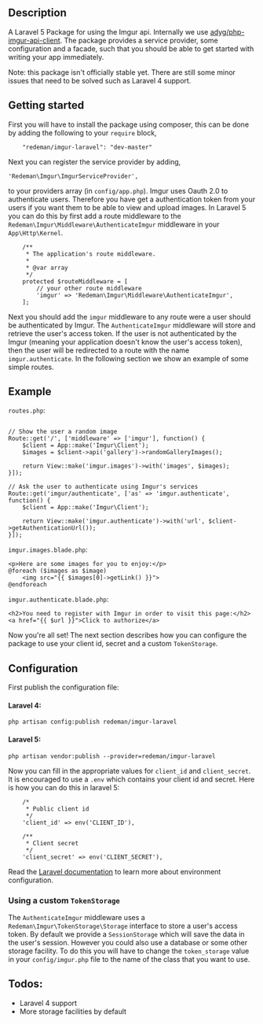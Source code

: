 ## Description
A Laravel 5 Package for using the Imgur api. Internally we use [adyg/php-imgur-api-client](https://github.com/Adyg/php-imgur-api-client).
The package provides a service provider, some configuration and a facade, such that you should be able to get started with writing your app immediately.

Note: this package isn't officially stable yet. There are still some minor issues that need to be solved such as Laravel 4 support.


## Getting started
First you will have to install the package using composer, this can be done by adding the following to your `require` block,
```
    "redeman/imgur-laravel": "dev-master"
```
Next you can register the service provider by adding,
```
'Redeman\Imgur\ImgurServiceProvider',
```
to your providers array (in `config/app.php`).
Imgur uses Oauth 2.0 to authenticate users. Therefore you have get a authentication token from your users if you want them to be able to view and upload images.
In Laravel 5 you can do this by first add a route middleware to the `Redeman\Imgur\Middleware\AuthenticateImgur` middleware in your `App\Http\Kernel`.
```
    /**
     * The application's route middleware.
     *
     * @var array
     */
    protected $routeMiddleware = [
        // your other route middleware
        'imgur' => 'Redeman\Imgur\Middleware\AuthenticateImgur',
    ];
```
Next you should add the `imgur` middleware to any route were a user should be authenticated by Imgur.
The `AuthenticateImgur` middleware will store and retrieve the user's access token.
If the user is not authenticated by the Imgur (meaning your application doesn't know the user's access token), then the user will be redirected to a route with the name `imgur.authenticate`.
In the following section we show an example of some simple routes.


## Example
`routes.php`:
```

// Show the user a random image
Route::get('/', ['middleware' => ['imgur'], function() {
    $client = App::make('Imgur\Client');
    $images = $client->api('gallery')->randomGalleryImages();

    return View::make('imgur.images')->with('images', $images);
}]);

// Ask the user to authenticate using Imgur's services
Route::get('imgur/authenticate', ['as' => 'imgur.authenticate',  function() {
    $client = App::make('Imgur\Client');

    return View::make('imgur.authenticate')->with('url', $client->getAuthenticationUrl());
}]);
```

`imgur.images.blade.php`:
```
<p>Here are some images for you to enjoy:</p>
@foreach ($images as $image)
    <img src="{{ $images[0]->getLink() }}">
@endforeach
```

`imgur.authenticate.blade.php`:
```
<h2>You need to register with Imgur in order to visit this page:</h2>
<a href="{{ $url }}">Click to authorize</a>
```

Now you're all set! The next section describes how you can configure the package to use your client id, secret and a custom `TokenStorage`.

## Configuration
First publish the configuration file:

#### Laravel 4:
```
php artisan config:publish redeman/imgur-laravel
```

#### Laravel 5:
```
php artisan vendor:publish --provider=redeman/imgur-laravel
```

Now you can fill in the appropriate values for `client_id` and `client_secret`. It is encouraged to use a `.env` which contains your client id and secret. Here is how you can do this in laravel 5:
```
    /*
     * Public client id
     */
    'client_id' => env('CLIENT_ID'),

    /**
     * Client secret
     */
    'client_secret' => env('CLIENT_SECRET'),
```

Read the [Laravel documentation](http://laravel.com/docs/5.0/configuration#environment-configuration) to learn more about environment configuration.

### Using a custom `TokenStorage`
The `AuthenticateImgur` middleware uses a `Redeman\Imgur\TokenStorage\Storage` interface to store a user's access token. By default we provide a `SessionStorage` which will save the data in the user's session.
However you could also use a database or some other storage facility. To do this you will have to change the `token_storage` value in your `config/imgur.php` file to the name of the class that you want to use.

## Todos:
- Laravel 4 support
- More storage facilities by default